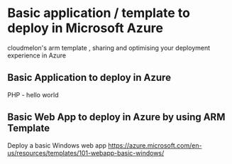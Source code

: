 # Basic application / template to deploy in Microsoft Azure
cloudmelon's arm template ,  sharing and optimising your deployment experience in Azure


## Basic Application to deploy in Azure
PHP - hello world

## Basic Web App to deploy in Azure by using ARM Template 

Deploy a basic Windows web app
https://azure.microsoft.com/en-us/resources/templates/101-webapp-basic-windows/
